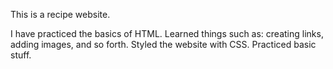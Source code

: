 This is a recipe website.

I have practiced the basics of HTML. Learned things such as: creating links, adding images, and so forth. 
Styled the website with CSS. Practiced basic stuff. 
